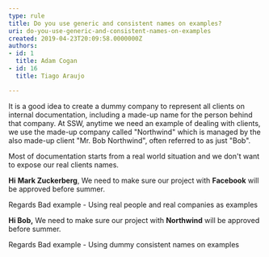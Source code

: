 ```yaml
---
type: rule
title: Do you use generic and consistent names on examples?
uri: do-you-use-generic-and-consistent-names-on-examples
created: 2019-04-23T20:09:58.0000000Z
authors:
- id: 1
  title: Adam Cogan
- id: 16
  title: Tiago Araujo

---
```


It is a good idea to create a dummy company to represent all clients on internal documentation, including a made-up name for the person behind that company. At SSW, anytime we need an example of dealing with clients, we use the made-up company called "Northwind" which is managed by the also made-up client "Mr. Bob Northwind", often referred to as just "Bob".
 
Most of documentation starts from a real world situation and we don't want to expose our real clients names.

**Hi** **Mark Zuckerberg**,
We need to make sure our project with **Facebook** will be approved before summer.

Regards
Bad example - Using real people and real companies as examples

**Hi Bob,**
We need to make sure our project with **Northwind** will be approved before summer.

Regards
Bad example - Using dummy consistent names on examples
